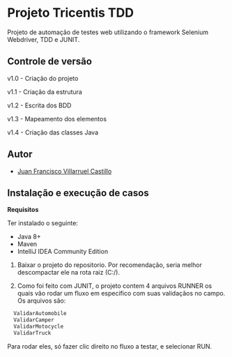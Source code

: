 
# Projeto Tricentis TDD

Projeto de automação de testes web utilizando o framework Selenium Webdriver, TDD e JUNIT.

## Controle de versão

v1.0 - Criação do projeto

v1.1 - Criação da estrutura

v1.2 - Escrita dos BDD

v1.3 - Mapeamento dos elementos

v1.4 - Criação das classes Java


## Autor

- [Juan Francisco Villarruel Castillo](https://github.com/jfvc777)


## Instalação e execução de casos

**Requisitos**

Ter instalado o seguinte:

- Java 8+
- Maven
- IntelliJ IDEA Community Edition 

1. Baixar o projeto do repositorio. Por recomendação, seria melhor descompactar ele na rota raiz (C:/).

2. Como foi feito com JUNIT, o projeto contem 4 arquivos RUNNER os quais vão rodar um fluxo em especifico com suas validaçãos no campo. Os arquivos são:

```bash
  ValidarAutomobile
  ValidarCamper
  ValidarMotocycle
  ValidarTruck 
```
Para rodar eles, só fazer clic direito no fluxo a testar, e selecionar RUN.